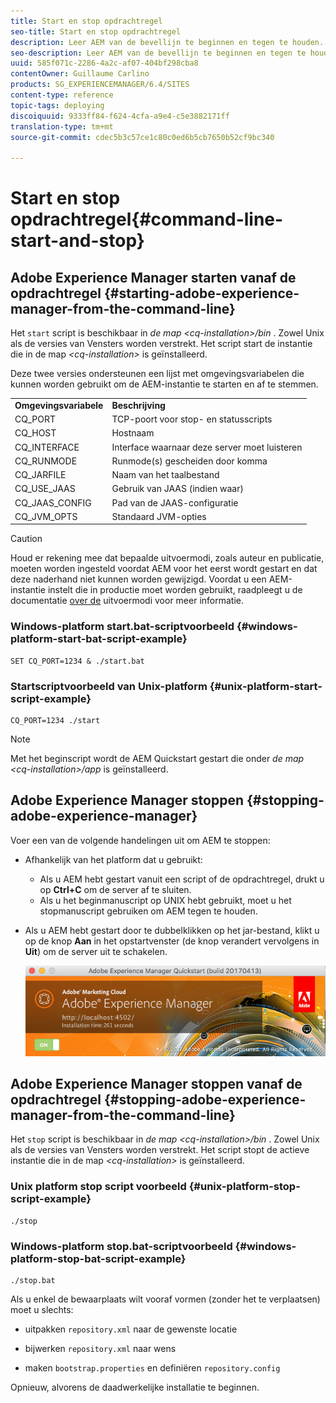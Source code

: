 ```yaml
---
title: Start en stop opdrachtregel
seo-title: Start en stop opdrachtregel
description: Leer AEM van de bevellijn te beginnen en tegen te houden.
seo-description: Leer AEM van de bevellijn te beginnen en tegen te houden.
uuid: 585f071c-2286-4a2c-af07-404bf298cba8
contentOwner: Guillaume Carlino
products: SG_EXPERIENCEMANAGER/6.4/SITES
content-type: reference
topic-tags: deploying
discoiquuid: 9333ff84-f624-4cfa-a9e4-c5e3882171ff
translation-type: tm+mt
source-git-commit: cdec5b3c57ce1c80c0ed6b5cb7650b52cf9bc340

---
```



# Start en stop opdrachtregel{#command-line-start-and-stop}

## Adobe Experience Manager starten vanaf de opdrachtregel {#starting-adobe-experience-manager-from-the-command-line}

Het `start` script is beschikbaar in *de map &lt;cq-installation>/bin* . Zowel Unix als de versies van Vensters worden verstrekt. Het script start de instantie die in de map *&lt;cq-installation>* is geïnstalleerd.

Deze twee versies ondersteunen een lijst met omgevingsvariabelen die kunnen worden gebruikt om de AEM-instantie te starten en af te stemmen.

<table> 
 <tbody> 
  <tr> 
   <td><strong>Omgevingsvariabele </strong></td> 
   <td><strong>Beschrijving </strong></td> 
  </tr> 
  <tr> 
   <td>CQ_PORT</td> 
   <td>TCP-poort voor stop- en statusscripts<br /> </td> 
  </tr> 
  <tr> 
   <td>CQ_HOST</td> 
   <td>Hostnaam<br /> </td> 
  </tr> 
  <tr> 
   <td>CQ_INTERFACE</td> 
   <td>Interface waarnaar deze server moet luisteren<br /> </td> 
  </tr> 
  <tr> 
   <td>CQ_RUNMODE</td> 
   <td>Runmode(s) gescheiden door komma<br /> </td> 
  </tr> 
  <tr> 
   <td>CQ_JARFILE</td> 
   <td>Naam van het taalbestand<br /> </td> 
  </tr> 
  <tr> 
   <td>CQ_USE_JAAS</td> 
   <td>Gebruik van JAAS (indien waar)<br /> </td> 
  </tr> 
  <tr> 
   <td>CQ_JAAS_CONFIG</td> 
   <td>Pad van de JAAS-configuratie<br /> </td> 
  </tr> 
  <tr> 
   <td>CQ_JVM_OPTS</td> 
   <td>Standaard JVM-opties<br /> </td> 
  </tr> 
 </tbody> 
</table>

>[!CAUTION]
>
>Houd er rekening mee dat bepaalde uitvoermodi, zoals auteur en publicatie, moeten worden ingesteld voordat AEM voor het eerst wordt gestart en dat deze naderhand niet kunnen worden gewijzigd. Voordat u een AEM-instantie instelt die in productie moet worden gebruikt, raadpleegt u de documentatie [over de](/help/sites-deploying/configure-runmodes.md) uitvoermodi voor meer informatie.

### Windows-platform start.bat-scriptvoorbeeld {#windows-platform-start-bat-script-example}

```shell
SET CQ_PORT=1234 & ./start.bat
```

### Startscriptvoorbeeld van Unix-platform {#unix-platform-start-script-example}

```shell
CQ_PORT=1234 ./start
```

>[!NOTE]
>
>Met het beginscript wordt de AEM Quickstart gestart die onder *de map &lt;cq-installation>/app* is geïnstalleerd.

## Adobe Experience Manager stoppen {#stopping-adobe-experience-manager}

Voer een van de volgende handelingen uit om AEM te stoppen:

* Afhankelijk van het platform dat u gebruikt:

   * Als u AEM hebt gestart vanuit een script of de opdrachtregel, drukt u op **Ctrl+C** om de server af te sluiten.
   * Als u het beginmanuscript op UNIX hebt gebruikt, moet u het stopmanuscript gebruiken om AEM tegen te houden.

* Als u AEM hebt gestart door te dubbelklikken op het jar-bestand, klikt u op de knop **Aan** in het opstartvenster (de knop verandert vervolgens in **Uit**) om de server uit te schakelen.

   ![chlimage_1-63](assets/chlimage_1-63.png)

## Adobe Experience Manager stoppen vanaf de opdrachtregel {#stopping-adobe-experience-manager-from-the-command-line}

Het `stop` script is beschikbaar in *de map &lt;cq-installation>/bin* . Zowel Unix als de versies van Vensters worden verstrekt. Het script stopt de actieve instantie die in de map *&lt;cq-installation>* is geïnstalleerd.

### Unix platform stop script voorbeeld {#unix-platform-stop-script-example}

```shell
./stop
```

### Windows-platform stop.bat-scriptvoorbeeld {#windows-platform-stop-bat-script-example}

```shell
./stop.bat
```

Als u enkel de bewaarplaats wilt vooraf vormen (zonder het te verplaatsen) moet u slechts:

* uitpakken `repository.xml` naar de gewenste locatie

* bijwerken `repository.xml` naar wens

* maken `bootstrap.properties` en definiëren `repository.config`

Opnieuw, alvorens de daadwerkelijke installatie te beginnen.

